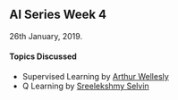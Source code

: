 ## AI Series Week 4
26th January, 2019.

#### Topics Discussed
- Supervised Learning by [Arthur Wellesly](https://www.linkedin.com/in/arthur-wellesly-2455a840/)
- Q Learning by [Sreelekshmy Selvin](https://www.linkedin.com/in/sreelekshmy-selvin-3a299985/)
